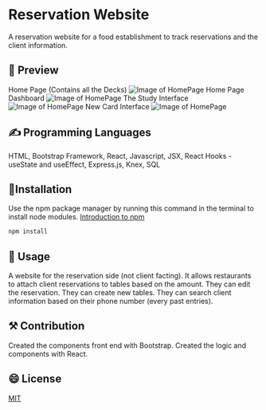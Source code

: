 
# Reservation Website
A reservation website for a food establishment to track reservations and the client information.

## 👀 Preview

Home Page (Contains all the Decks)
![Image of HomePage](https://i.gyazo.com/ebc6f4fae1b680ff480fa73e881176c1.png)
Home Page Dashboard
![Image of HomePage](https://i.gyazo.com/4625ff1b5ca05366430af37eceb1969f.png)
The Study Interface
![Image of HomePage](https://i.gyazo.com/b768dd034a7cab64caf1ae25104fa766.png)
New Card Interface
![Image of HomePage](https://i.gyazo.com/8da4c6df41fc08c73c9b111061249a25.png)


## ✍️ Programming Languages
HTML, Bootstrap Framework, React, Javascript, JSX, React Hooks - useState and useEffect, Express.js, Knex, SQL

## 🔧Installation

Use the npm package manager by running this command in the terminal to install node modules.
[Introduction to npm](https://nodejs.dev/learn/an-introduction-to-the-npm-package-manager)
```bash
npm install
```

## 🧱 Usage

A website for the reservation side (not client facting). It allows restaurants to attach client reservations to tables based on the amount. They can edit the reservation. They can create new tables. They can search client information based on their phone number (every past entries).

## ⚒️ Contribution

Created the components front end with Bootstrap. Created the logic and components with React.

## 😄 License
[MIT](https://choosealicense.com/licenses/mit/)

